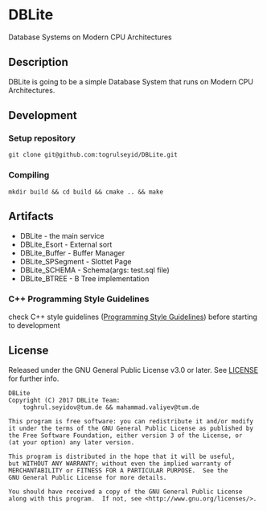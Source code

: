 # DBLite
Database Systems on Modern CPU Architectures


Description
-----------
DBLite is going to be a simple Database System that runs on Modern CPU Architectures.


## Development
### Setup repository
```
git clone git@github.com:togrulseyid/DBLite.git
```

### Compiling
```
mkdir build && cd build && cmake .. && make
```

Artifacts
---------
* DBLite - the main service
* DBLite_Esort -  External sort
* DBLite_Buffer - Buffer Manager
* DBLite_SPSegment - Slottet Page
* DBLite_SCHEMA - Schema(args: test.sql file)
* DBLite_BTREE - B Tree implementation


### C++ Programming Style Guidelines
check C++ style guidelines ([Programming Style Guidelines](http://geosoft.no/development/cppstyle.html)) before starting to development 

License
-------

Released under the GNU General Public License v3.0 or later.
See [LICENSE](LICENSE) for further info.

    DBLite
    Copyright (C) 2017 DBLite Team: 
        toghrul.seyidov@tum.de && mahammad.valiyev@tum.de

    This program is free software: you can redistribute it and/or modify
    it under the terms of the GNU General Public License as published by
    the Free Software Foundation, either version 3 of the License, or
    (at your option) any later version.

    This program is distributed in the hope that it will be useful,
    but WITHOUT ANY WARRANTY; without even the implied warranty of
    MERCHANTABILITY or FITNESS FOR A PARTICULAR PURPOSE.  See the
    GNU General Public License for more details.

    You should have received a copy of the GNU General Public License
    along with this program.  If not, see <http://www.gnu.org/licenses/>.

